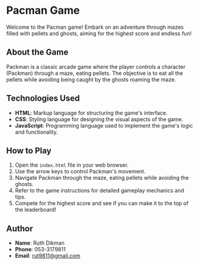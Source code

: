 # Pacman Game

Welcome to the Pacman game! Embark on an adventure through mazes filled with pellets and ghosts, aiming for the highest score and endless fun!


## About the Game

Packman is a classic arcade game where the player controls a character (Packman) through a maze, eating pellets. The objective is to eat all the pellets while avoiding being caught by the ghosts roaming the maze. 

## Technologies Used

- **HTML**: Markup language for structuring the game's interface.
- **CSS**: Styling language for designing the visual aspects of the game.
- **JavaScript**: Programming language used to implement the game's logic and functionality.

## How to Play

1. Open the `index.html` file in your web browser.
2. Use the arrow keys to control Packman's movement.
3. Navigate Packman through the maze, eating pellets while avoiding the ghosts.
4. Refer to the game instructions for detailed gameplay mechanics and tips.
5. Compete for the highest score and see if you can make it to the top of the leaderboard!

## Author

- **Name**: Ruth Dikman
- **Phone**: 053-3179811
- **Email**: rut9811@gmail.com

